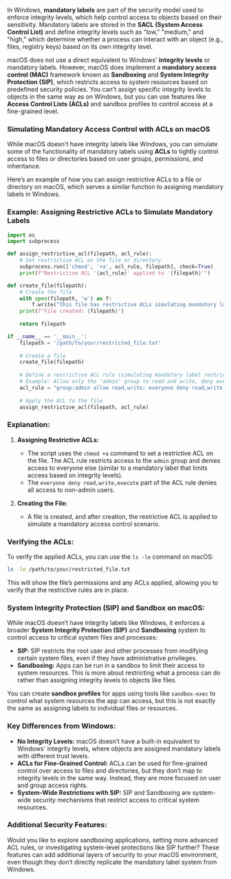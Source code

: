 In Windows, **mandatory labels** are part of the security model used to enforce integrity levels, which help control access to objects based on their sensitivity. Mandatory labels are stored in the **SACL (System Access Control List)** and define integrity levels such as "low," "medium," and "high," which determine whether a process can interact with an object (e.g., files, registry keys) based on its own integrity level.

macOS does not use a direct equivalent to Windows' **integrity levels** or mandatory labels. However, macOS does implement a **mandatory access control (MAC)** framework known as **Sandboxing** and **System Integrity Protection (SIP)**, which restricts access to system resources based on predefined security policies. You can't assign specific integrity levels to objects in the same way as on Windows, but you can use features like **Access Control Lists (ACLs)** and sandbox profiles to control access at a fine-grained level.

### Simulating Mandatory Access Control with ACLs on macOS

While macOS doesn't have integrity labels like Windows, you can simulate some of the functionality of mandatory labels using **ACLs** to tightly control access to files or directories based on user groups, permissions, and inheritance.

Here’s an example of how you can assign restrictive ACLs to a file or directory on macOS, which serves a similar function to assigning mandatory labels in Windows.

### Example: Assigning Restrictive ACLs to Simulate Mandatory Labels

```python
import os
import subprocess

def assign_restrictive_acl(filepath, acl_rule):
    # Set restrictive ACL on the file or directory
    subprocess.run(['chmod', '+a', acl_rule, filepath], check=True)
    print(f"Restrictive ACL '{acl_rule}' applied to '{filepath}'")

def create_file(filepath):
    # Create the file
    with open(filepath, 'w') as f:
        f.write("This file has restrictive ACLs simulating mandatory labels.\n")
    print(f"File created: {filepath}")
    
    return filepath

if __name__ == '__main__':
    filepath = '/path/to/your/restricted_file.txt'
    
    # Create a file
    create_file(filepath)
    
    # Define a restrictive ACL rule (simulating mandatory label restrictions)
    # Example: Allow only the 'admin' group to read and write, deny everyone else access
    acl_rule = "group:admin allow read,write; everyone deny read,write,execute"
    
    # Apply the ACL to the file
    assign_restrictive_acl(filepath, acl_rule)
```

### Explanation:
1. **Assigning Restrictive ACLs:**
   - The script uses the `chmod +a` command to set a restrictive ACL on the file. The ACL rule restricts access to the `admin` group and denies access to everyone else (similar to a mandatory label that limits access based on integrity levels).
   - The `everyone deny read,write,execute` part of the ACL rule denies all access to non-admin users.
   
2. **Creating the File:**
   - A file is created, and after creation, the restrictive ACL is applied to simulate a mandatory access control scenario.

### Verifying the ACLs:
To verify the applied ACLs, you can use the `ls -le` command on macOS:

```bash
ls -le /path/to/your/restricted_file.txt
```

This will show the file’s permissions and any ACLs applied, allowing you to verify that the restrictive rules are in place.

### System Integrity Protection (SIP) and Sandbox on macOS:
While macOS doesn’t have integrity labels like Windows, it enforces a broader **System Integrity Protection (SIP)** and **Sandboxing** system to control access to critical system files and processes:
- **SIP:** SIP restricts the root user and other processes from modifying certain system files, even if they have administrative privileges.
- **Sandboxing:** Apps can be run in a sandbox to limit their access to system resources. This is more about restricting what a process can do rather than assigning integrity levels to objects like files.

You can create **sandbox profiles** for apps using tools like `sandbox-exec` to control what system resources the app can access, but this is not exactly the same as assigning labels to individual files or resources.

### Key Differences from Windows:
- **No Integrity Levels:** macOS doesn’t have a built-in equivalent to Windows' integrity levels, where objects are assigned mandatory labels with different trust levels.
- **ACLs for Fine-Grained Control:** ACLs can be used for fine-grained control over access to files and directories, but they don’t map to integrity levels in the same way. Instead, they are more focused on user and group access rights.
- **System-Wide Restrictions with SIP:** SIP and Sandboxing are system-wide security mechanisms that restrict access to critical system resources.

### Additional Security Features:
Would you like to explore sandboxing applications, setting more advanced ACL rules, or investigating system-level protections like SIP further? These features can add additional layers of security to your macOS environment, even though they don’t directly replicate the mandatory label system from Windows.

